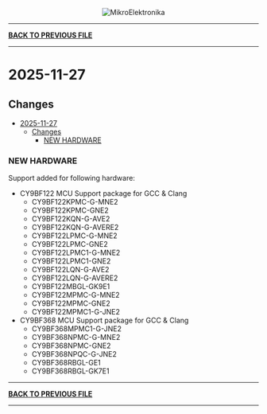 <p align="center">
  <img src="http://www.mikroe.com/img/designs/beta/logo_small.png?raw=true" alt="MikroElektronika"/>
</p>

---

**[BACK TO PREVIOUS FILE](../changelog.md)**

---

# 2025-11-27

## Changes

- [2025-11-27](#2025-11-27)
  - [Changes](#changes)
    - [NEW HARDWARE](#new-hardware)

### NEW HARDWARE

Support added for following hardware:

+ CY9BF122 MCU Support package for GCC & Clang
  + CY9BF122KPMC-G-MNE2
  + CY9BF122KPMC-GNE2
  + CY9BF122KQN-G-AVE2
  + CY9BF122KQN-G-AVERE2
  + CY9BF122LPMC-G-MNE2
  + CY9BF122LPMC-GNE2
  + CY9BF122LPMC1-G-MNE2
  + CY9BF122LPMC1-GNE2
  + CY9BF122LQN-G-AVE2
  + CY9BF122LQN-G-AVERE2
  + CY9BF122MBGL-GK9E1
  + CY9BF122MPMC-G-MNE2
  + CY9BF122MPMC-GNE2
  + CY9BF122MPMC1-G-JNE2
+ CY9BF368 MCU Support package for GCC & Clang
  + CY9BF368MPMC1-G-JNE2
  + CY9BF368NPMC-G-MNE2
  + CY9BF368NPMC-GNE2
  + CY9BF368NPQC-G-JNE2
  + CY9BF368RBGL-GE1
  + CY9BF368RBGL-GK7E1

---

**[BACK TO PREVIOUS FILE](../changelog.md)**

---
